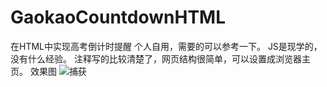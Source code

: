 # GaokaoCountdownHTML
在HTML中实现高考倒计时提醒
个人自用，需要的可以参考一下。
JS是现学的，没有什么经验。
注释写的比较清楚了，网页结构很简单，可以设置成浏览器主页。
效果图
![捕获](https://user-images.githubusercontent.com/51935482/124376799-4b0ca300-dcdb-11eb-8561-807dc32113ac.PNG)
